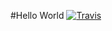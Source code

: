 #Hello World
[![Travis](https://img.shields.io/travis/androidatl/HelloWorld.svg?style=flat-square)](https://travis-ci.org/androidatl/HelloWorld)
